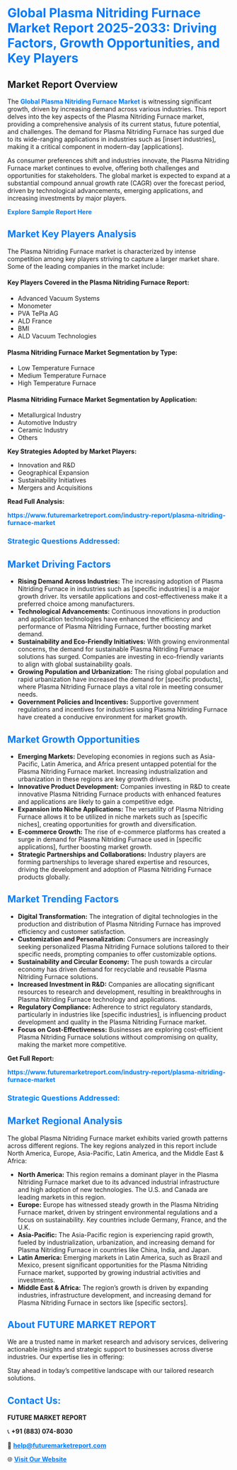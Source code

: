 <h1 style="color: #007BFF;">Global Plasma Nitriding Furnace Market Report 2025-2033: Driving Factors, Growth Opportunities, and Key Players</h1>

<section id="overview">
<h2>Market Report Overview</h2>
<p>The <a href="https://www.futuremarketreport.com/industry-report/plasma-nitriding-furnace-market" style="color: #007BFF; text-decoration: none;"><strong>Global Plasma Nitriding Furnace Market</strong></a> is witnessing significant growth, driven by increasing demand across various industries. This report delves into the key aspects of the Plasma Nitriding Furnace market, providing a comprehensive analysis of its current status, future potential, and challenges. The demand for Plasma Nitriding Furnace has surged due to its wide-ranging applications in industries such as [insert industries], making it a critical component in modern-day [applications].</p>
<p>As consumer preferences shift and industries innovate, the Plasma Nitriding Furnace market continues to evolve, offering both challenges and opportunities for stakeholders. The global market is expected to expand at a substantial compound annual growth rate (CAGR) over the forecast period, driven by technological advancements, emerging applications, and increasing investments by major players.</p>
</section>

<section id="overview">
<p><a href="https://www.futuremarketreport.com/request-sample/reportId=42061" style="color: #007BFF; text-decoration: none;"><strong>Explore Sample Report Here</strong></a></p>
</section>

<section id="key-players">
<h2 style="color: #007BFF;">Market Key Players Analysis</h2>
<p>The Plasma Nitriding Furnace market is characterized by intense competition among key players striving to capture a larger market share. Some of the leading companies in the market include:</p>
<h4>Key Players Covered in the Plasma Nitriding Furnace Report:</h4>
<ul><li>Advanced Vacuum Systems</li><li>Monometer</li><li>PVA TePla AG</li><li>ALD France</li><li>BMI</li><li>ALD Vacuum Technologies</li></ul>
<h4>Plasma Nitriding Furnace Market Segmentation by Type:</h4>
<ul><li>Low Temperature Furnace</li><li>Medium Temperature Furnace</li><li>High Temperature Furnace</li></ul>

<h4>Plasma Nitriding Furnace Market Segmentation by Application:</h4>
<ul><li>Metallurgical Industry</li><li>Automotive Industry</li><li>Ceramic Industry</li><li>Others</li></ul>
<p><strong>Key Strategies Adopted by Market Players:</strong></p>
<ul>
<li>Innovation and R&D</li>
<li>Geographical Expansion</li>
<li>Sustainability Initiatives</li>
<li>Mergers and Acquisitions</li>
</ul>
</section>

<section>
<p><strong>Read Full Analysis: </strong></p><a href="https://www.futuremarketreport.com/industry-report/plasma-nitriding-furnace-market" style="color: #007BFF; text-decoration: none;"><strong>https://www.futuremarketreport.com/industry-report/plasma-nitriding-furnace-market</strong></a>
<h3 style="color: #007BFF;">Strategic Questions Addressed:</h3>
</section>

<section id="driving-factors">
<h2 style="color: #007BFF;">Market Driving Factors</h2>
<ul>
<li><strong>Rising Demand Across Industries:</strong> The increasing adoption of Plasma Nitriding Furnace in industries such as [specific industries] is a major growth driver. Its versatile applications and cost-effectiveness make it a preferred choice among manufacturers.</li>
<li><strong>Technological Advancements:</strong> Continuous innovations in production and application technologies have enhanced the efficiency and performance of Plasma Nitriding Furnace, further boosting market demand.</li>
<li><strong>Sustainability and Eco-Friendly Initiatives:</strong> With growing environmental concerns, the demand for sustainable Plasma Nitriding Furnace solutions has surged. Companies are investing in eco-friendly variants to align with global sustainability goals.</li>
<li><strong>Growing Population and Urbanization:</strong> The rising global population and rapid urbanization have increased the demand for [specific products], where Plasma Nitriding Furnace plays a vital role in meeting consumer needs.</li>
<li><strong>Government Policies and Incentives:</strong> Supportive government regulations and incentives for industries using Plasma Nitriding Furnace have created a conducive environment for market growth.</li>
</ul>
</section>

<section id="growth-opportunities">
<h2 style="color: #007BFF;">Market Growth Opportunities</h2>
<ul>
<li><strong>Emerging Markets:</strong> Developing economies in regions such as Asia-Pacific, Latin America, and Africa present untapped potential for the Plasma Nitriding Furnace market. Increasing industrialization and urbanization in these regions are key growth drivers.</li>
<li><strong>Innovative Product Development:</strong> Companies investing in R&D to create innovative Plasma Nitriding Furnace products with enhanced features and applications are likely to gain a competitive edge.</li>
<li><strong>Expansion into Niche Applications:</strong> The versatility of Plasma Nitriding Furnace allows it to be utilized in niche markets such as [specific niches], creating opportunities for growth and diversification.</li>
<li><strong>E-commerce Growth:</strong> The rise of e-commerce platforms has created a surge in demand for Plasma Nitriding Furnace used in [specific applications], further boosting market growth.</li>
<li><strong>Strategic Partnerships and Collaborations:</strong> Industry players are forming partnerships to leverage shared expertise and resources, driving the development and adoption of Plasma Nitriding Furnace products globally.</li>
</ul>
</section>

<section id="trending-factors">
<h2 style="color: #007BFF;">Market Trending Factors</h2>
<ul>
<li><strong>Digital Transformation:</strong> The integration of digital technologies in the production and distribution of Plasma Nitriding Furnace has improved efficiency and customer satisfaction.</li>
<li><strong>Customization and Personalization:</strong> Consumers are increasingly seeking personalized Plasma Nitriding Furnace solutions tailored to their specific needs, prompting companies to offer customizable options.</li>
<li><strong>Sustainability and Circular Economy:</strong> The push towards a circular economy has driven demand for recyclable and reusable Plasma Nitriding Furnace solutions.</li>
<li><strong>Increased Investment in R&D:</strong> Companies are allocating significant resources to research and development, resulting in breakthroughs in Plasma Nitriding Furnace technology and applications.</li>
<li><strong>Regulatory Compliance:</strong> Adherence to strict regulatory standards, particularly in industries like [specific industries], is influencing product development and quality in the Plasma Nitriding Furnace market.</li>
<li><strong>Focus on Cost-Effectiveness:</strong> Businesses are exploring cost-efficient Plasma Nitriding Furnace solutions without compromising on quality, making the market more competitive.</li>
</ul>
</section>

<section>
<p><strong>Get Full Report: </strong></p><a href="https://www.futuremarketreport.com/industry-report/plasma-nitriding-furnace-market" style="color: #007BFF; text-decoration: none;"><strong>https://www.futuremarketreport.com/industry-report/plasma-nitriding-furnace-market</strong></a>
<h3 style="color: #007BFF;">Strategic Questions Addressed:</h3>
</section>


<section id="regional-analysis">
<h2 style="color: #007BFF;">Market Regional Analysis</h2>
<p>The global Plasma Nitriding Furnace market exhibits varied growth patterns across different regions. The key regions analyzed in this report include North America, Europe, Asia-Pacific, Latin America, and the Middle East & Africa:</p>
<ul>
<li><strong>North America:</strong> This region remains a dominant player in the Plasma Nitriding Furnace market due to its advanced industrial infrastructure and high adoption of new technologies. The U.S. and Canada are leading markets in this region.</li>
<li><strong>Europe:</strong> Europe has witnessed steady growth in the Plasma Nitriding Furnace market, driven by stringent environmental regulations and a focus on sustainability. Key countries include Germany, France, and the U.K.</li>
<li><strong>Asia-Pacific:</strong> The Asia-Pacific region is experiencing rapid growth, fueled by industrialization, urbanization, and increasing demand for Plasma Nitriding Furnace in countries like China, India, and Japan.</li>
<li><strong>Latin America:</strong> Emerging markets in Latin America, such as Brazil and Mexico, present significant opportunities for the Plasma Nitriding Furnace market, supported by growing industrial activities and investments.</li>
<li><strong>Middle East & Africa:</strong> The region’s growth is driven by expanding industries, infrastructure development, and increasing demand for Plasma Nitriding Furnace in sectors like [specific sectors].</li>
</ul>
</section>

<footer>
<h2 style="color: #007BFF;">About FUTURE MARKET REPORT</h2>
<p>We are a trusted name in market research and advisory services, delivering actionable insights and strategic support to businesses across diverse industries. Our expertise lies in offering:</p>

<p>Stay ahead in today’s competitive landscape with our tailored research solutions.</p>

<h2 style="color: #007BFF;">Contact Us:</h2>
<p><strong>FUTURE MARKET REPORT</strong></p>
<p>📞 <strong>+91 (883) 074-8030</strong></p>
<p>📧 <strong><a href="mailto:help@futuremarketreport.com" style="color: #007BFF;">help@futuremarketreport.com</a></strong></p>
<p>🌐 <strong><a href="https://www.futuremarketreport.com/" style="color: #007BFF;">Visit Our Website</a></strong></p>
</footer>